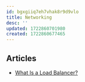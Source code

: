 ```yaml
---
id: bgxgiiq7eh7vhak8r9d9vlo
title: Networking
desc: ''
updated: 1722860701980
created: 1722860677465
---
```


## Articles

- [What Is a Load Balancer?](https://www.f5.com/glossary/load-balancer)
